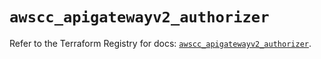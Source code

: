 # `awscc_apigatewayv2_authorizer`

Refer to the Terraform Registry for docs: [`awscc_apigatewayv2_authorizer`](https://registry.terraform.io/providers/hashicorp/awscc/0.70.0/docs/resources/apigatewayv2_authorizer).

